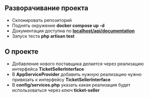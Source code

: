 ## Разворачивание проекта

- Склонировать репозиторий
- Поднять окружение **docker compose up -d**
- Документация доступна по **[localhost/api/documentation]()**
- Запуск теста **php artisan test**

## О проекте

- Добавление нового поставщика делается через реализацию интерфейса **TicketSellerInterface**
- В **AppServiceProvider** добавить нужную реализацию нужно привязать к интерфейсу **TicketSellerInterface**
- В **config/services.php** указать какая реализация будет использоваться через ключ **ticket-seller**
